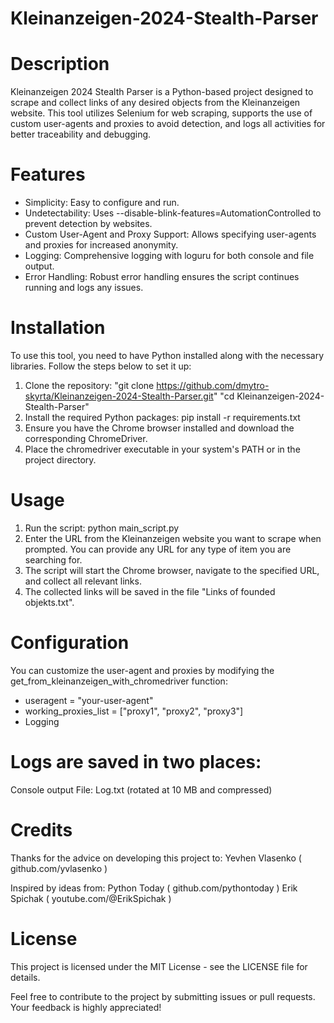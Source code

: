 # Kleinanzeigen-2024-Stealth-Parser #

# Description
Kleinanzeigen 2024 Stealth Parser  is a Python-based project designed to scrape and collect links of any desired objects from the Kleinanzeigen website. This tool utilizes Selenium for web scraping, supports the use of custom user-agents and proxies to avoid detection, and logs all activities for better traceability and debugging.

# Features
- Simplicity:                          Easy to configure and run.
- Undetectability:                     Uses --disable-blink-features=AutomationControlled to prevent detection by websites.
- Custom User-Agent and Proxy Support: Allows specifying user-agents and proxies for increased anonymity.
- Logging:                             Comprehensive logging with loguru for both console and file output.
- Error Handling:                      Robust error handling ensures the script continues running and logs any issues.

# Installation
To use this tool, you need to have Python installed along with the necessary libraries. Follow the steps below to set it up:
1. Clone the repository: 
"git clone https://github.com/dmytro-skyrta/Kleinanzeigen-2024-Stealth-Parser.git"
"cd Kleinanzeigen-2024-Stealth-Parser"
2. Install the required Python packages: 
pip install -r requirements.txt
3. Ensure you have the Chrome browser installed and download the corresponding ChromeDriver.
4. Place the chromedriver executable in your system's PATH or in the project directory.

# Usage
1. Run the script: python main_script.py
2. Enter the URL from the Kleinanzeigen website you want to scrape when prompted. You can provide any URL for any type of item you are searching for.
3. The script will start the Chrome browser, navigate to the specified URL, and collect all relevant links.
4. The collected links will be saved in the file "Links of founded objekts.txt".

# Configuration
You can customize the user-agent and proxies by modifying the get_from_kleinanzeigen_with_chromedriver function:
- useragent = "your-user-agent"
- working_proxies_list = ["proxy1", "proxy2", "proxy3"]
- Logging

# Logs are saved in two places:
Console output
File: Log.txt (rotated at 10 MB and compressed)

# Credits
Thanks for the advice on developing this project to:
Yevhen Vlasenko ( github.com/yvlasenko )

Inspired by ideas from:
Python Today ( github.com/pythontoday )
Erik Spichak ( youtube.com/@ErikSpichak )

# License
This project is licensed under the MIT License - see the LICENSE file for details.

Feel free to contribute to the project by submitting issues or pull requests. Your feedback is highly appreciated!
